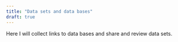 ```yaml
---
title: "Data sets and data bases"
draft: true
---
```


Here I will collect links to data bases and share and review data sets.